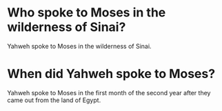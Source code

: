 # Who spoke to Moses in the wilderness of Sinai?

Yahweh spoke to Moses in the wilderness of Sinai.

# When did Yahweh spoke to Moses?

Yahweh spoke to Moses in the first month of the second year after they came out from the land of Egypt.
